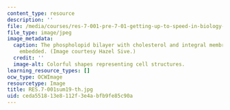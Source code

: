 ```yaml
---
content_type: resource
description: ''
file: /media/courses/res-7-001-pre-7-01-getting-up-to-speed-in-biology-summer-2019/ceda551813e8112f3e4abfb9fe85c90a_RES.7-001sum19-th.jpg
file_type: image/jpeg
image_metadata:
  caption: The phospholopid bilayer with cholesterol and integral membrane proteins
    embedded. (Image courtesy Hazel Sive.)
  credit: ''
  image-alt: Colorful shapes representing cell structures.
learning_resource_types: []
ocw_type: OCWImage
resourcetype: Image
title: RES.7-001sum19-th.jpg
uid: ceda5518-13e8-112f-3e4a-bfb9fe85c90a
---
```

